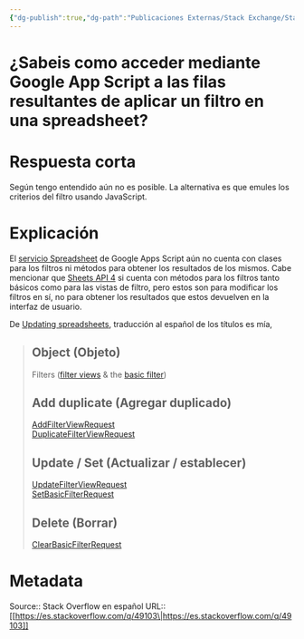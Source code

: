 ```yaml
---
{"dg-publish":true,"dg-path":"Publicaciones Externas/Stack Exchange/Stack Overflow en español/es.stackoverflow.com-49103.md","permalink":"/publicaciones-externas/stack-exchange/stack-overflow-en-espanol/es-stackoverflow-com-49103/","title":"¿Sabeis como acceder mediante Google App Script a las filas resultantes de aplicar un filtro en una spreadsheet?","hide":true,"noteIcon":"default","created":"2024-04-03T12:49:10.727-06:00","updated":"2024-04-05T16:43:49.092-06:00"}
---
```


# ¿Sabeis como acceder mediante Google App Script a las filas resultantes de aplicar un filtro en una spreadsheet?

# Respuesta corta
Según tengo entendido aún no es posible. La alternativa es que emules los criterios del filtro usando JavaScript.

# Explicación
El [servicio Spreadsheet][1] de Google Apps Script aún no cuenta con clases para los filtros ni métodos para obtener los resultados de los mismos. Cabe mencionar que [Sheets API 4][2] si cuenta con métodos para los filtros tanto básicos como para las vistas de filtro, pero estos son para modificar los filtros en sí, no para obtener los resultados que estos devuelven en la interfaz de usuario.

De [Updating spreadsheets][3], traducción al español de los títulos es mía,

> ## Object (Objeto)
> Filters (<a href="https://developers.google.com/sheets/api/reference/rest/v4/spreadsheets#filterview">filter
> views</a> &amp; the <a href="https://developers.google.com/sheets/api/reference/rest/v4/spreadsheets#basicfilter">basic
> filter</a>)
> 
> ## Add duplicate (Agregar duplicado)
> <a href="https://developers.google.com/sheets/api/reference/rest/v4/spreadsheets/request#addfilterviewrequest">AddFilterViewRequest</a><br>
> <a href="https://developers.google.com/sheets/api/reference/rest/v4/spreadsheets/request#duplicatefilterviewrequest">DuplicateFilterViewRequest</a>
> 
> ## Update / Set (Actualizar / establecer)
> <a href="https://developers.google.com/sheets/api/reference/rest/v4/spreadsheets/request#updatefilterviewrequest">UpdateFilterViewRequest</a><br>
> <a href="https://developers.google.com/sheets/api/reference/rest/v4/spreadsheets/request#setbasicfilterrequest">SetBasicFilterRequest</a>
> 
> ## Delete (Borrar)
> <a href="https://developers.google.com/sheets/api/reference/rest/v4/spreadsheets/request#clearbasicfilterrequest">ClearBasicFilterRequest</a>


  [1]: https://developers.google.com/apps-script/reference/spreadsheet/
  [2]: https://developers.google.com/sheets/
  [3]: https://developers.google.com/sheets/api/guides/batchupdate

# Metadata
Source:: Stack Overflow en español
URL:: [[https://es.stackoverflow.com/q/49103\|https://es.stackoverflow.com/q/49103]]

